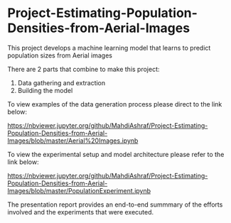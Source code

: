 # Project-Estimating-Population-Densities-from-Aerial-Images
This project develops a machine learning model that learns to predict population sizes from Aerial images

There are 2 parts that combine to make this project:

1. Data gathering and extraction 
2. Building the model 

To view examples of the data generation process please direct to the link below:

https://nbviewer.jupyter.org/github/MahdiAshraf/Project-Estimating-Population-Densities-from-Aerial-Images/blob/master/Aerial%20Images.ipynb

To view the experimental setup and model architecture please refer to the link below:

https://nbviewer.jupyter.org/github/MahdiAshraf/Project-Estimating-Population-Densities-from-Aerial-Images/blob/master/PopulationExperiment.ipynb


The presentation report provides an end-to-end summmary of the efforts involved and the experiments that were executed. 
